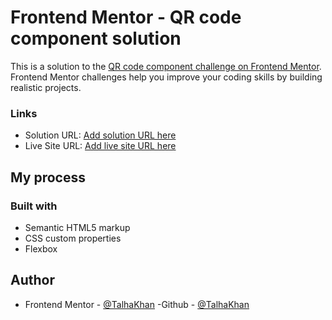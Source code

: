 # Frontend Mentor - QR code component solution

This is a solution to the [QR code component challenge on Frontend Mentor](https://www.frontendmentor.io/challenges/qr-code-component-iux_sIO_H). Frontend Mentor challenges help you improve your coding skills by building realistic projects.

### Links

- Solution URL: [Add solution URL here]()
- Live Site URL: [Add live site URL here]()

## My process

### Built with

- Semantic HTML5 markup
- CSS custom properties
- Flexbox

## Author

- Frontend Mentor - [@TalhaKhan](https://www.frontendmentor.io/profile/Talhakhan-Developer)
  -Github - [@TalhaKhan](https://github.com/Talhakhan-Developer)
